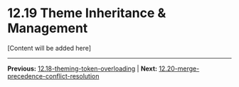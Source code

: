 # 12.19 Theme Inheritance & Management

[Content will be added here]

---

**Previous:** [12.18-theming-token-overloading](./12.18-theming-token-overloading.md) | **Next:** [12.20-merge-precedence-conflict-resolution](./12.20-merge-precedence-conflict-resolution.md)
